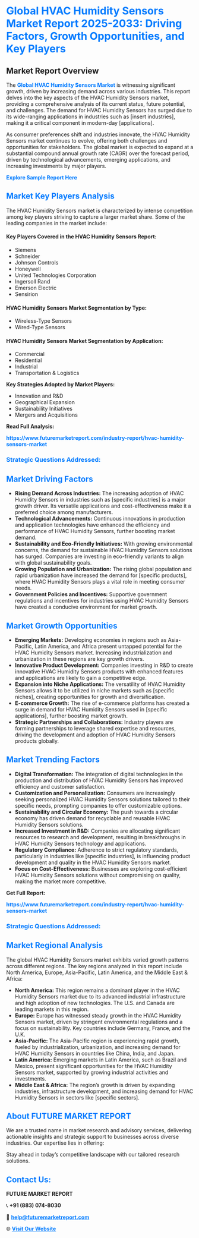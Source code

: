 <h1 style="color: #007BFF;">Global HVAC Humidity Sensors Market Report 2025-2033: Driving Factors, Growth Opportunities, and Key Players</h1>

<section id="overview">
<h2>Market Report Overview</h2>
<p>The <a href="https://www.futuremarketreport.com/industry-report/hvac-humidity-sensors-market" style="color: #007BFF; text-decoration: none;"><strong>Global HVAC Humidity Sensors Market</strong></a> is witnessing significant growth, driven by increasing demand across various industries. This report delves into the key aspects of the HVAC Humidity Sensors market, providing a comprehensive analysis of its current status, future potential, and challenges. The demand for HVAC Humidity Sensors has surged due to its wide-ranging applications in industries such as [insert industries], making it a critical component in modern-day [applications].</p>
<p>As consumer preferences shift and industries innovate, the HVAC Humidity Sensors market continues to evolve, offering both challenges and opportunities for stakeholders. The global market is expected to expand at a substantial compound annual growth rate (CAGR) over the forecast period, driven by technological advancements, emerging applications, and increasing investments by major players.</p>
</section>

<section id="overview">
<p><a href="https://www.futuremarketreport.com/request-sample/reportId=37871" style="color: #007BFF; text-decoration: none;"><strong>Explore Sample Report Here</strong></a></p>
</section>

<section id="key-players">
<h2 style="color: #007BFF;">Market Key Players Analysis</h2>
<p>The HVAC Humidity Sensors market is characterized by intense competition among key players striving to capture a larger market share. Some of the leading companies in the market include:</p>
<h4>Key Players Covered in the HVAC Humidity Sensors Report:</h4>
<ul><li>Siemens</li><li>Schneider</li><li>Johnson Controls</li><li>Honeywell</li><li>United Technologies Corporation</li><li>Ingersoll Rand</li><li>Emerson Electric</li><li>Sensirion</li></ul>
<h4>HVAC Humidity Sensors Market Segmentation by Type:</h4>
<ul><li>Wireless-Type Sensors</li><li>Wired-Type Sensors</li></ul>

<h4>HVAC Humidity Sensors Market Segmentation by Application:</h4>
<ul><li>Commercial</li><li>Residential</li><li>Industrial</li><li>Transportation &amp; Logistics</li></ul>
<p><strong>Key Strategies Adopted by Market Players:</strong></p>
<ul>
<li>Innovation and R&D</li>
<li>Geographical Expansion</li>
<li>Sustainability Initiatives</li>
<li>Mergers and Acquisitions</li>
</ul>
</section>

<section>
<p><strong>Read Full Analysis: </strong></p><a href="https://www.futuremarketreport.com/industry-report/hvac-humidity-sensors-market" style="color: #007BFF; text-decoration: none;"><strong>https://www.futuremarketreport.com/industry-report/hvac-humidity-sensors-market</strong></a>
<h3 style="color: #007BFF;">Strategic Questions Addressed:</h3>
</section>

<section id="driving-factors">
<h2 style="color: #007BFF;">Market Driving Factors</h2>
<ul>
<li><strong>Rising Demand Across Industries:</strong> The increasing adoption of HVAC Humidity Sensors in industries such as [specific industries] is a major growth driver. Its versatile applications and cost-effectiveness make it a preferred choice among manufacturers.</li>
<li><strong>Technological Advancements:</strong> Continuous innovations in production and application technologies have enhanced the efficiency and performance of HVAC Humidity Sensors, further boosting market demand.</li>
<li><strong>Sustainability and Eco-Friendly Initiatives:</strong> With growing environmental concerns, the demand for sustainable HVAC Humidity Sensors solutions has surged. Companies are investing in eco-friendly variants to align with global sustainability goals.</li>
<li><strong>Growing Population and Urbanization:</strong> The rising global population and rapid urbanization have increased the demand for [specific products], where HVAC Humidity Sensors plays a vital role in meeting consumer needs.</li>
<li><strong>Government Policies and Incentives:</strong> Supportive government regulations and incentives for industries using HVAC Humidity Sensors have created a conducive environment for market growth.</li>
</ul>
</section>

<section id="growth-opportunities">
<h2 style="color: #007BFF;">Market Growth Opportunities</h2>
<ul>
<li><strong>Emerging Markets:</strong> Developing economies in regions such as Asia-Pacific, Latin America, and Africa present untapped potential for the HVAC Humidity Sensors market. Increasing industrialization and urbanization in these regions are key growth drivers.</li>
<li><strong>Innovative Product Development:</strong> Companies investing in R&D to create innovative HVAC Humidity Sensors products with enhanced features and applications are likely to gain a competitive edge.</li>
<li><strong>Expansion into Niche Applications:</strong> The versatility of HVAC Humidity Sensors allows it to be utilized in niche markets such as [specific niches], creating opportunities for growth and diversification.</li>
<li><strong>E-commerce Growth:</strong> The rise of e-commerce platforms has created a surge in demand for HVAC Humidity Sensors used in [specific applications], further boosting market growth.</li>
<li><strong>Strategic Partnerships and Collaborations:</strong> Industry players are forming partnerships to leverage shared expertise and resources, driving the development and adoption of HVAC Humidity Sensors products globally.</li>
</ul>
</section>

<section id="trending-factors">
<h2 style="color: #007BFF;">Market Trending Factors</h2>
<ul>
<li><strong>Digital Transformation:</strong> The integration of digital technologies in the production and distribution of HVAC Humidity Sensors has improved efficiency and customer satisfaction.</li>
<li><strong>Customization and Personalization:</strong> Consumers are increasingly seeking personalized HVAC Humidity Sensors solutions tailored to their specific needs, prompting companies to offer customizable options.</li>
<li><strong>Sustainability and Circular Economy:</strong> The push towards a circular economy has driven demand for recyclable and reusable HVAC Humidity Sensors solutions.</li>
<li><strong>Increased Investment in R&D:</strong> Companies are allocating significant resources to research and development, resulting in breakthroughs in HVAC Humidity Sensors technology and applications.</li>
<li><strong>Regulatory Compliance:</strong> Adherence to strict regulatory standards, particularly in industries like [specific industries], is influencing product development and quality in the HVAC Humidity Sensors market.</li>
<li><strong>Focus on Cost-Effectiveness:</strong> Businesses are exploring cost-efficient HVAC Humidity Sensors solutions without compromising on quality, making the market more competitive.</li>
</ul>
</section>

<section>
<p><strong>Get Full Report: </strong></p><a href="https://www.futuremarketreport.com/industry-report/hvac-humidity-sensors-market" style="color: #007BFF; text-decoration: none;"><strong>https://www.futuremarketreport.com/industry-report/hvac-humidity-sensors-market</strong></a>
<h3 style="color: #007BFF;">Strategic Questions Addressed:</h3>
</section>


<section id="regional-analysis">
<h2 style="color: #007BFF;">Market Regional Analysis</h2>
<p>The global HVAC Humidity Sensors market exhibits varied growth patterns across different regions. The key regions analyzed in this report include North America, Europe, Asia-Pacific, Latin America, and the Middle East & Africa:</p>
<ul>
<li><strong>North America:</strong> This region remains a dominant player in the HVAC Humidity Sensors market due to its advanced industrial infrastructure and high adoption of new technologies. The U.S. and Canada are leading markets in this region.</li>
<li><strong>Europe:</strong> Europe has witnessed steady growth in the HVAC Humidity Sensors market, driven by stringent environmental regulations and a focus on sustainability. Key countries include Germany, France, and the U.K.</li>
<li><strong>Asia-Pacific:</strong> The Asia-Pacific region is experiencing rapid growth, fueled by industrialization, urbanization, and increasing demand for HVAC Humidity Sensors in countries like China, India, and Japan.</li>
<li><strong>Latin America:</strong> Emerging markets in Latin America, such as Brazil and Mexico, present significant opportunities for the HVAC Humidity Sensors market, supported by growing industrial activities and investments.</li>
<li><strong>Middle East & Africa:</strong> The region’s growth is driven by expanding industries, infrastructure development, and increasing demand for HVAC Humidity Sensors in sectors like [specific sectors].</li>
</ul>
</section>

<footer>
<h2 style="color: #007BFF;">About FUTURE MARKET REPORT</h2>
<p>We are a trusted name in market research and advisory services, delivering actionable insights and strategic support to businesses across diverse industries. Our expertise lies in offering:</p>

<p>Stay ahead in today’s competitive landscape with our tailored research solutions.</p>

<h2 style="color: #007BFF;">Contact Us:</h2>
<p><strong>FUTURE MARKET REPORT</strong></p>
<p>📞 <strong>+91 (883) 074-8030</strong></p>
<p>📧 <strong><a href="mailto:help@futuremarketreport.com" style="color: #007BFF;">help@futuremarketreport.com</a></strong></p>
<p>🌐 <strong><a href="https://www.futuremarketreport.com/" style="color: #007BFF;">Visit Our Website</a></strong></p>
</footer>